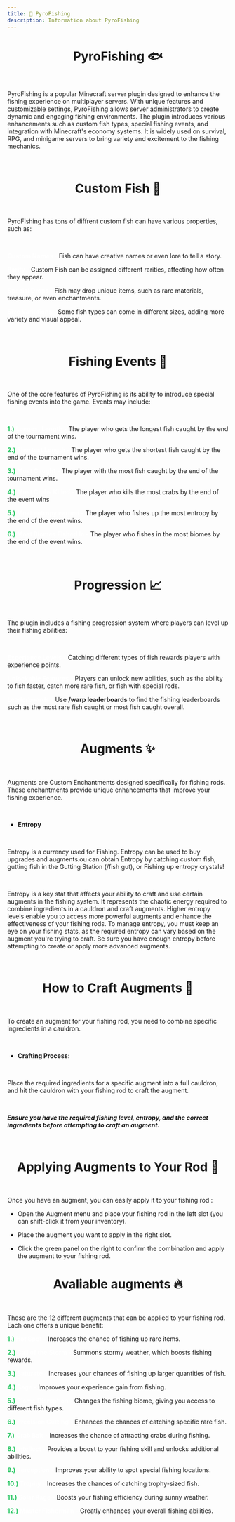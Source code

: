 ```yaml
---
title: 🎣 PyroFishing
description: Information about PyroFishing
---
```


<center><h1><b></b>PyroFishing 🐟</b></h1></center>

<br>

PyroFishing is a popular Minecraft server plugin designed to enhance the fishing experience on multiplayer servers. With unique features and customizable settings, PyroFishing allows server administrators to create dynamic and engaging fishing environments. The plugin introduces various enhancements such as custom fish types, special fishing events, and integration with Minecraft's economy systems. It is widely used on survival, RPG, and minigame servers to bring variety and excitement to the fishing mechanics.

<br>

<center><h1><b></b>Custom Fish 🐠</b></h1></center>

<br>

PyroFishing has tons of diffrent custom fish can have various properties, such as:

<br>

<span style="color:#FFFFFF"><b>Custom Names - </b></span> Fish can have creative names or even lore to tell a story.


<span style="color:#FFFFFF"><b>Rarity - </b></span> Custom Fish can be assigned different rarities, affecting how often they appear.


<span style="color:#FFFFFF"><b>Special Drops - </b></span> Fish may drop unique items, such as rare materials, treasure, or even enchantments.


<span style="color:#FFFFFF"><b>Size Variations - </b></span> Some fish types can come in different sizes, adding more variety and visual appeal.

<br>

<center><h1><b></b>Fishing Events 🐡</b></h1></center>

<br>

One of the core features of PyroFishing is its ability to introduce special fishing events into the game. Events may include:

<br>

<span style="color:#22c55e;"><b>1.) </b></span> <span style="color:#FFFFFF"><b>Longest Length -</b></span> The player who gets the longest fish caught by the end of the tournament wins.


<span style="color:#22c55e;"><b>2.) </b></span> <span style="color:#FFFFFF"><b>Shortest Length -</b></span> The player who gets the shortest fish caught by the end of the tournament wins.


<span style="color:#22c55e;"><b>3.) </b></span> <span style="color:#FFFFFF"><b>Most Caught -</b></span> The player with the most fish caught by the end of the tournament wins.


<span style="color:#22c55e;"><b>4.) </b></span> <span style="color:#FFFFFF"><b>Most Crabs Killed -</b></span> The player who kills the most crabs by the end of the event wins


<span style="color:#22c55e;"><b>5.) </b></span> <span style="color:#FFFFFF"><b>Most entropy earned -</b></span> The player who fishes up the most entropy by the end of the event wins.


<span style="color:#22c55e;"><b>6.) </b></span> <span style="color:#FFFFFF"><b>Most Biomes Fished In -</b></span> The player who fishes in the most biomes by the end of the event wins.

<br>

<center><h1><b></b>Progression 📈</b></h1></center>

<br>

The plugin includes a fishing progression system where players can level up their fishing abilities:

<br>

<span style="color:#FFFFFF"><b>Experience Levels -</b></span> Catching different types of fish rewards players with experience points.


<span style="color:#FFFFFF"><b>Unlockable Features -</b></span> Players can unlock new abilities, such as the ability to fish faster, catch more rare fish, or fish with special rods.


<span style="color:#FFFFFF"><b>Leaderboards -</b></span> Use **/warp leaderboards** to find the fishing leaderboards such as the most rare fish caught or most fish caught overall.

<br>

<center><h1><b></b>Augments ✨</b></h1></center>

<br>

Augments are Custom Enchantments designed specifically for fishing rods. These enchantments provide unique enhancements that improve your fishing experience.

<br>

- **Entropy**

<br>

Entropy is a currency used for Fishing. Entropy can be used to buy upgrades and augments.ou can obtain Entropy by catching custom fish, gutting fish in the Gutting Station (/fish gut), or Fishing up entropy crystals!

<br>

Entropy is a key stat that affects your ability to craft and use certain augments in the fishing system. It represents the chaotic energy required to combine ingredients in a cauldron and craft augments. Higher entropy levels enable you to access more powerful augments and enhance the effectiveness of your fishing rods. To manage entropy, you must keep an eye on your fishing stats, as the required entropy can vary based on the augment you're trying to craft. Be sure you have enough entropy before attempting to create or apply more advanced augments.

<br>

<center><h1><b></b>How to Craft Augments 🔨</b></h1></center>

<br>

To create an augment for your fishing rod, you need to combine specific ingredients in a cauldron.

<br>

- **Crafting Process:**

<br>

Place the required ingredients for a specific augment into a full cauldron, and hit the cauldron with your fishing rod to craft the augment.

<br>

***Ensure you have the required fishing level, entropy, and the correct ingredients before attempting to craft an augment.***

<br>

<center><h1><b></b>Applying Augments to Your Rod 🎣</b></h1></center>

<br>

Once you have an augment, you can easily apply it to your fishing rod :


- Open the Augment menu and place your fishing rod in the left slot (you can shift-click it from your inventory).


- Place the augment you want to apply in the right slot.


- Click the green panel on the right to confirm the combination and apply the augment to your fishing rod.


<center><h1><b></b>Avaliable augments 🔥</b></h1></center>

<br>

These are the 12 different augments that can be applied to your fishing rod. Each one offers a unique benefit:


<span style="color:#22c55e;"><b>1.) </b></span> <span style="color:#FFFFFF"><b>Hot Spot -</b></span> Increases the chance of fishing up rare items.

<span style="color:#22c55e;"><b>2.) </b></span> <span style="color:#FFFFFF"><b>Call of the Storm -</b></span> Summons stormy weather, which boosts fishing rewards.

<span style="color:#22c55e;"><b>3.) </b></span> <span style="color:#FFFFFF"><b>Saturate -</b></span> Increases your chances of fishing up larger quantities of fish.

<span style="color:#22c55e;"><b>4.) </b></span> <span style="color:#FFFFFF"><b>Sage -</b></span> Improves your experience gain from fishing.

<span style="color:#22c55e;"><b>5.) </b></span> <span style="color:#FFFFFF"><b>Biome Disruption -</b></span> Changes the fishing biome, giving you access to different fish types.

<span style="color:#22c55e;"><b>6.) </b></span> <span style="color:#FFFFFF"><b>Precision Cutting -</b></span> Enhances the chances of catching specific rare fish.

<span style="color:#22c55e;"><b>7.) </b></span> <span style="color:#FFFFFF"><b>Crab Bait -</b></span> Increases the chance of attracting crabs during fishing.

<span style="color:#22c55e;"><b>8.) </b></span> <span style="color:#FFFFFF"><b>Intellect -</b></span> Provides a boost to your fishing skill and unlocks additional abilities.

<span style="color:#22c55e;"><b>9.) </b></span> <span style="color:#FFFFFF"><b>Perception -</b></span> Improves your ability to spot special fishing locations.

<span style="color:#22c55e;"><b>10.) </b></span> <span style="color:#FFFFFF"><b>Trophy -</b></span> Increases the chances of catching trophy-sized fish.

<span style="color:#22c55e;"><b>11.) </b></span> <span style="color:#FFFFFF"><b>Solar Rage -</b></span> Boosts your fishing efficiency during sunny weather.

<span style="color:#22c55e;"><b>12.) </b></span> <span style="color:#FFFFFF"><b>Master Fisherman -</b></span> Greatly enhances your overall fishing abilities.


